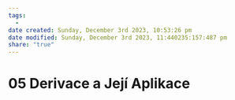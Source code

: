 ```yaml
---
tags:
  - 
date created: Sunday, December 3rd 2023, 10:53:26 pm
date modified: Sunday, December 3rd 2023, 11:440235:157:487 pm
share: "true"
---
```


# 05 Derivace a Její Aplikace